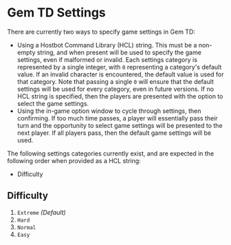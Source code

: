 # Gem TD Settings

There are currently two ways to specify game settings in Gem TD:

- Using a Hostbot Command Library (HCL) string.  This must be a non-empty
  string, and when present will be used to specify the game settings, even if
  malformed or invalid.  Each settings category is represented by a single
  integer, with `0` representing a category's default value.  If an invalid
  character is encountered, the default value is used for that category.  Note
  that passing a single `0` will ensure that the default settings will be used
  for every category, even in future versions.  If no HCL string is specified,
  then the players are presented with the option to select the game settings.
- Using the in-game option window to cycle through settings, then confirming.
  If too much time passes, a player will essentially pass their turn and the
  opportunity to select game settings will be presented to the next player.
  If all players pass, then the default game settings will be used.

The following settings categories currently exist, and are expected in the
following order when provided as a HCL string:

- Difficulty

## Difficulty

1. `Extreme` *(Default)*
2. `Hard`
3. `Normal`
4. `Easy`
